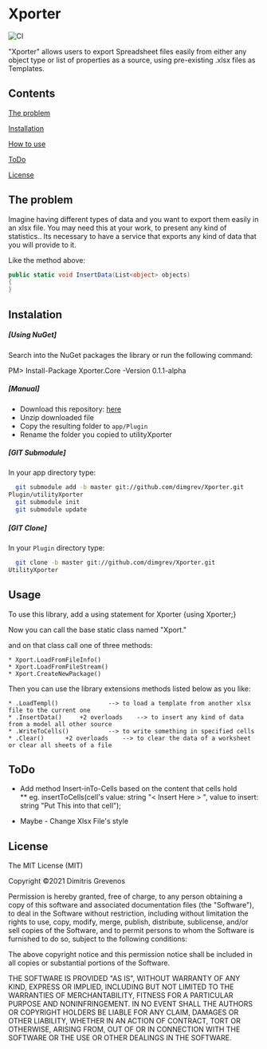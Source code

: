 # Xporter
![CI](https://github.com/dimgrev/Xporter/actions/workflows/ci.yml/badge.svg) 

"Xporter" allows users to export Spreadsheet files easily from either any object type or list of properties as a source, using pre-existing .xlsx files as Templates.

## Contents
[The problem](#The-problem)

[Installation](#Instalation)

[How to use](#Usage)

[ToDo](#ToDo)

[License](#License)

## The problem
Imagine having different types of data and you want to export them easily in an xlsx file.
You may need this at your work, to present any kind of statistics.. Its necessary to have 
a service that exports any kind of data that you will provide to it.

Like the method above:

```C#
public static void InsertData(List<object> objects)
{
}
```

## Instalation
##### [Using NuGet]
Search into the NuGet packages the library or run the following command:

PM> Install-Package Xporter.Core -Version 0.1.1-alpha

##### [Manual]
* Download this repository: <a href="https://github.com/dimgrev/Xporter/archive/main.zip" target="_blank">here</a>
* Unzip downloaded file
* Copy the resulting folder to `app/Plugin`
* Rename the folder you copied to utilityXporter

##### [GIT Submodule]
In your app directory type:
```bash
  git submodule add -b master git://github.com/dimgrev/Xporter.git 
Plugin/utilityXporter
  git submodule init
  git submodule update
```

##### [GIT Clone]
In your `Plugin` directory type:
```bash
  git clone -b master git://github.com/dimgrev/Xporter.git 
UtilityXporter
```

## Usage
To use this library, add a using statement for Xporter {using Xporter;}

Now you can call the base static class named "Xport."

and on that class call one of three methods:

	* Xport.LoadFromFileInfo()
	* Xport.LoadFromFileStream()
	* Xport.CreateNewPackage()

Then you can use the library extensions methods listed below as you like:

	* .LoadTempl()				--> to load a template from another xlsx file to the current one
	* .InsertData()		+2 overloads	--> to insert any kind of data from a model all other source
	* .WriteToCells()			--> to write something in specified cells
	* .Clear()		+2 overloads	--> to clear the data of a worksheet or clear all sheets of a file

## ToDo
- Add method Insert-inTo-Cells based on the content that cells hold <br>
** eg. insertToCells(cell's value: string "&lt; Insert Here &gt; ", value to insert: string "Put This into that cell");

- Maybe - Change Xlsx File's style

## License

The MIT License (MIT)

Copyright ©2021 Dimitris Grevenos

Permission is hereby granted, free of charge, to any person obtaining a copy
of this software and associated documentation files (the "Software"), to deal
in the Software without restriction, including without limitation the rights
to use, copy, modify, merge, publish, distribute, sublicense, and/or sell
copies of the Software, and to permit persons to whom the Software is
furnished to do so, subject to the following conditions:

The above copyright notice and this permission notice shall be included in all
copies or substantial portions of the Software.

THE SOFTWARE IS PROVIDED "AS IS", WITHOUT WARRANTY OF ANY KIND, EXPRESS OR
IMPLIED, INCLUDING BUT NOT LIMITED TO THE WARRANTIES OF MERCHANTABILITY,
FITNESS FOR A PARTICULAR PURPOSE AND NONINFRINGEMENT. IN NO EVENT SHALL THE
AUTHORS OR COPYRIGHT HOLDERS BE LIABLE FOR ANY CLAIM, DAMAGES OR OTHER
LIABILITY, WHETHER IN AN ACTION OF CONTRACT, TORT OR OTHERWISE, ARISING FROM,
OUT OF OR IN CONNECTION WITH THE SOFTWARE OR THE USE OR OTHER DEALINGS IN THE
SOFTWARE.
